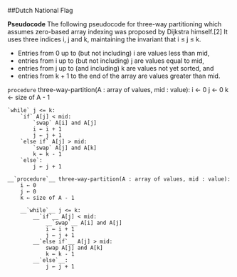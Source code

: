 ##Dutch National Flag 


**Pseudocode**
The following pseudocode for three-way partitioning which assumes zero-based array indexing was proposed by Dijkstra himself.[2] It uses three indices i, j and k, maintaining the invariant that i ≤ j ≤ k.

- Entries from 0 up to (but not including) i are values less than mid,
- entries from i up to (but not including) j are values equal to mid,
- entries from j up to (and including) k are values not yet sorted, and
- entries from k + 1 to the end of the array are values greater than mid.


`procedure` three-way-partition(A : array of values, mid : value):
    i ← 0
    j ← 0
    k ← size of A - 1

    `while` j <= k:
        `if` A[j] < mid:
            `swap` A[i] and A[j]
            i ← i + 1
            j ← j + 1
        `else if` A[j] > mid:
            `swap` A[j] and A[k]
            k ← k - 1
        `else`:
            j ← j + 1

```
__`procedure`__ three-way-partition(A : array of values, mid : value):
    i ← 0
    j ← 0
    k ← size of A - 1

    __`while`__ j <= k:
        __`if`__ A[j] < mid:
            __`swap`__ A[i] and A[j]
            i ← i + 1
            j ← j + 1
        __`else if`__ A[j] > mid:
            swap A[j] and A[k]
            k ← k - 1
        __`else`__:
            j ← j + 1
```